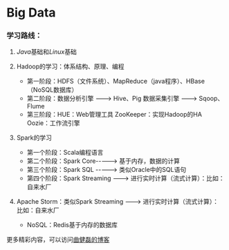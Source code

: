 # Big Data

### 学习路线：
1. *Java*基础和*Linux*基础
2. Hadoop的学习：体系结构、原理、编程
	* 第一阶段：HDFS（文件系统）、MapReduce（java程序）、HBase（NoSQL数据库）
	* 第二阶段：数据分析引擎 ---> Hive、Pig
		数据采集引擎 ---> Sqoop、Flume
	* 第三阶段：HUE：Web管理工具
		ZooKeeper：实现Hadoop的HA
		Oozie：工作流引擎
3. Spark的学习
	* 第一个阶段：Scala编程语言
	* 第二个阶段：Spark Core-----> 基于内存，数据的计算
	* 第三个阶段：Spark SQL -----> 类似Oracle中的SQL语句
	* 第四个阶段：Spark Streaming ---> 进行实时计算（流式计算）：比如：自来水厂
			
4. Apache Storm：类似Spark Streaming ---> 进行实时计算（流式计算）：比如：自来水厂 
	* NoSQL：Redis基于内存的数据库

更多精彩内容，可以访问[曲健磊的博客][1]

[1]: http://blog.csdn.net/a909301740 "曲健磊的博客"





